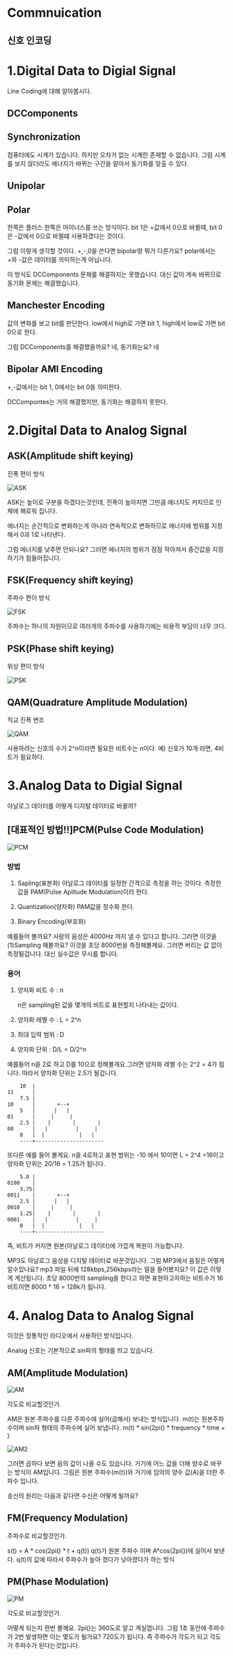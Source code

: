 Commnuication
=============

신호 인코딩
------

# 1.Digital Data to Digial Signal

Line Coding에 대해 알아봅시다.

## DCComponents

## Synchronization

컴퓨터에도 시계가 있습니다. 하지만 오차가 없는 시계란 존재할 수 없습니다. 그럼  시계를 보지 않더라도 에너지가 바뀌는 구간을 알아서 동기화를 맞출 수 있다.

## Unipolar

## Polar
한쪽은 플러스 한쪽은 마이너스를 쓰는 방식이다. bit 1은 +값에서 0으로 바뀔때, bit 0은 -값에서 0으로 바뀔떄 사용하겠다는 것이다.

그럼 이렇게 생각할 것이다. +,-,0을 쓴다면 bipolar랑 뭐가 다른가요? polar에서는 +와 -값은 데이터를 의미하는게 아닙니다.

이 방식도 DCComponents 문제를 해결하지는 못했습니다. 대신 값이 게속 바뀌므로 동기화 문제는 해결했습니다.

## Manchester Encoding
값의 변화를 보고 bit를 판단한다. low에서 high로 가면 bit 1, high에서 low로 가면 bit 0으로 한다.

그럼 DCComponents를 해결했을까요? 네, 동기화는요? 네

## Bipolar AMI Encoding
+,-값에서는 bit 1, 0에서는 bit 0을 의미한다.

DCCompontes는 거의 해결했지만, 동기화는 해결하지 못한다.

# 2.Digital Data to Analog Signal

## ASK(Amplitude shift keying)
진폭 편이 방식

![ASK](./ASK.png)

ASK는 높이로 구분을 하겠다는것인데, 진폭이 높아지면 그만큼 에너지도 커지므로 인체에 해로워 집니다. 

에너지는 순간적으로 변화하는게 아니라 연속적으로 변화하므로
에너지에 범위를 지정해서 0과 1로 나타낸다.

그럼 에너지를 낮추면 안되나요? 그러면 에너지의 범위가 점점 작아져서 중간값을 지정하기가 힘들어집니다.


## FSK(Frequency shift keying)
주파수 편이 방식

![FSK](./FSK.png)

주파수는 하나의 자원이므로 여러개의 주파수를 사용하기에는 비용적 부담이 너무 크다.


## PSK(Phase shift keying)
위상 편이 방식

![PSK](./PSK.png)



## QAM(Quadrature Amplitude Modulation)
직교 진폭 변조

![QAM](./QAM.png)

사용하려는 신호의 수가 2^n이라면 필요한 비트수는 n이다.
예) 신호가 10개 라면, 4비트가 필요하다.

# 3.Analog Data to Digial Signal

아날로그 데이터를 어떻게 디지털 데이터로 바꿀까?

## [대표적인 방법!!]PCM(Pulse Code Modulation)
![PCM](./PCM.png)

### 방법
1. Sapling(표본화)
아날로그 데이터를 일정한 간격으로 측정을 하는 것이다.
측정한 값을 PAM(Pulse Aplitude Modulation)이라 한다.

2. Quantization(양자화)
PAM값을 정수화 한다.

3. Binary Encoding(부호화)

예를들어 볼까요? 사람의 음성은 4000Hz 까지 낼 수 있다고 합니다. 그러면 이것을 (1)Sampling 해볼까요? 이것을 초당 8000번을 측정해볼께요. 그러면 버리는 값 없이 측정될겁니다. 대신 실수값은 무시를 합니다. 

### 용어
1. 양자화 비트 수 : n
    
    n은 sampling된 값을 몇개의 비트로 표현할지 나타내는 값이다.
2. 양자화 레벨 수 : L = 2^n
3. 최대 입력 범위 : D
4. 양자화 단위 : D/L = D/2^n

예를들어 n을 2로 하고 D를 10으로 정해볼게요.그러면
양자화 레벨 수는 2^2 = 4가 됩니다. 따라서 양자화 단위는 2.5가 될겁니다.

        10  |
    11      |
        7.5 |
    10      |       +--+
        5   |      |   |
    01      |     |     |
        2.5 |    |       |       |
    00      |   |         |     |
        0   |  |           |   |
        ----+----------------------

또다른 예를 들어 볼게요. n을 4로하고 표현 범위는 -10 에서 10이면 L = 2^4 =16이고 양자화 단위는 20/16 = 1.25가 됩니다.

        5.0 |
    0100    |
        3.75|
    0011    |       +--+
        2.5 |      |   |
    0010    |     |     |
        1.25|    |       |       |
    0001    |   |         |     |
        0   |  |           |   |
        ----+----------------------

즉, 비트가 커지면 원본(아날로그 데이터)에 가깝게 복원이 가능합니다. 

MP3도 아날로그 음성을 디지털 데이터로 바꾼것입니다. 그럼 MP3에서 음질은 어떻게 알수있나요? mp3 파일 뒤에 128kbps,256kbps라는 말을 들어봤지요? 이 값은 이렇게 계산됩니다.
초당 8000번의 sampling을 한다고 하면 표현하고자하는 비트수가 16비트이면 8000 * 16 = 128k가 됩니다.

# 4. Analog Data to Analog Signal
이것은 정통적인 라디오에서 사용하던 방식입니다.

Analog 신호는 기본적으로 sin파의 형태를 띄고 있습니다.

## AM(Amplitude Modulation)
![AM](./AM.png)

각도로 비교할것인가.

AM은 원본 주파수를 다른 주파수에 실어(곱해서) 보내는 방식입니다. m(t)는 원본주파수이며 sin파 형태의 주파수에 실어 보냅니다. m(t) * sin(2pi() * frequency * time + )

![AM2](./AM2.png)

그러면 곱하다 보면 음의 값이 나올 수도 있습니다. 거기에 어느 값을 더해 양수로 바꾸는 방식이 AM입니다. 그림은 원본 주파수(m(t))와 거기에 임의의 양수 값(A)을 더한 주파수 입니다.

송신의 원리는 다음과 같다면 수신은 어떻게 될까요? 

## FM(Frequency Modulation)

주파수로 비교할것인가.

s(t) = A * cos(2pi() * t + q(t))
q(t)가 원본 주파수 이며 A*cos(2pi())에 실어서 보낸다.
q(t)의 값에 따라서 주파수가 높아 졌다가 낮아졌다가 하는 방식

## PM(Phase Modulation)
![PM](./PM.png)

각도로 비교할것인가.

어떻게 되는지 한번 볼께요. 2pi()는 360도로 알고 계실껍니다. 그럼 1초 동안에 주파수가 2번 발생하면 이는 몇도가 될가요? 720도가 됩니다. 즉 주파수가 각도가 되고 각도가 주파수가 된다는것입니다.











